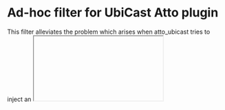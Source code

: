 # Ad-hoc filter for UbiCast Atto plugin

This filter alleviates the problem which arises when atto_ubicast tries to inject an <iframe> HTML tag directly into Atto. This works for teachers and "trusted users" but not all users. Starting in the next release of atto_ubicast, an <img> HTML tag will be injected instead. This tag's usage is unrestricted and is then turned into an iframe at the rendering stage by this plugin.


